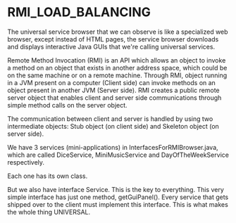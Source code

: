 # RMI_LOAD_BALANCING

The universal service browser that we can observe is like a specialized web browser, except instead of HTML pages, the service browser downloads and displays interactive Java GUIs that we're calling universal services.

Remote Method Invocation (RMI) is an API which allows an object to invoke a method on an object that exists in another address space, which could be on the same machine or on a remote machine. Through RMI, object running in a JVM present on a computer (Client side) can invoke methods on an object present in another JVM (Server side). RMI creates a public remote server object that enables client and server side communications through simple method calls on the server object.

The communication between client and server is handled by using two intermediate objects: Stub object (on client side) and Skeleton object (on server side).

We have 3 services (mini-applications) in InterfacesForRMIBrowser.java, which are called DiceService, MiniMusicService and DayOfTheWeekService respectively.

Each one has its own class.

But we also have interface Service. This is the key to everything. This very simple interface has just one method, getGuiPanel(). Every service that gets shipped over to the client must implement this interface. This is what makes the whole thing UNIVERSAL.
